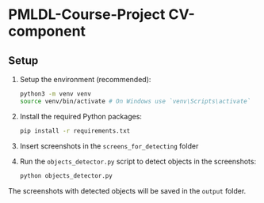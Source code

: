 # PMLDL-Course-Project CV-component

## Setup

1. Setup the environment (recommended):
   ```bash
   python3 -m venv venv
   source venv/bin/activate # On Windows use `venv\Scripts\activate`
   ```
2. Install the required Python packages:
   ```bash
   pip install -r requirements.txt
   ```
3. Insert screenshots in the `screens_for_detecting` folder

4. Run the `objects_detector.py` script to detect objects in the screenshots:
   ```bash
   python objects_detector.py
   ```

The screenshots with detected objects will be saved in the `output` folder.
